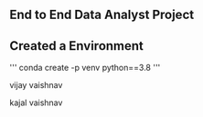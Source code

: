 ## End to End Data Analyst Project

## Created a Environment

'''
    conda create -p venv python==3.8
'''

vijay vaishnav

kajal vaishnav